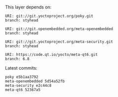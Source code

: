 This layer depends on:

    URI: git://git.yoctoproject.org/poky.git
    branch: styhead

    URI: git://git.openembedded.org/meta-openembedded
    branch: styhead

    URI: git://git.yoctoproject.org/meta-security.git
    branch: styhead

    URI: https://code.qt.io/yocto/meta-qt6.git
    branch: 6.8

Latest commits:

    poky e5b1aa3792
    meta-openembedded 5d54a52fb
    meta-security e2c44c8
    meta-qt6 52367a5
